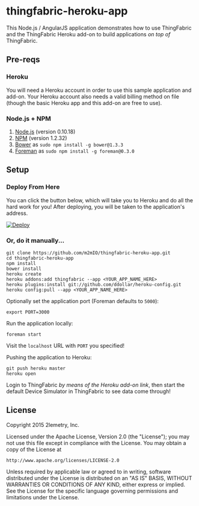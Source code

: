 # thingfabric-heroku-app

This Node.js / AngularJS application demonstrates how to use ThingFabric and the ThingFabric Heroku add-on to build applications _on top of_ ThingFabric. 

## Pre-reqs

### Heroku

You will need a Heroku account in order to use this sample application and add-on. Your Heroku account also needs a valid billing method on file (though the basic Heroku app and this add-on are free to use).

### Node.js + NPM

1. [Node.js](http://nodejs.org) (version 0.10.18)
1. [NPM](http://npm.org) (version 1.2.32)
1. [Bower](http://bower.io) as `sudo npm install -g bower@1.3.3`
1. [Foreman](https://github.com/strongloop/node-foreman) as `sudo npm install -g foreman@0.3.0`

## Setup

### Deploy From Here

You can click the button below, which will take you to Heroku and do all the hard work for you! After deploying, you will be taken to the application's address.

[![Deploy](https://www.herokucdn.com/deploy/button.png)](https://heroku.com/deploy)

### Or, do it manually...

    git clone https://github.com/m2mIO/thingfabric-heroku-app.git
    cd thingfabric-heroku-app
    npm install
    bower install
    heroku create 
    heroku addons:add thingfabric --app <YOUR_APP_NAME_HERE>
    heroku plugins:install git://github.com/ddollar/heroku-config.git
    heroku config:pull --app <YOUR_APP_NAME_HERE>

Optionally set the application port (Foreman defaults to `5000`):

    export PORT=3000

Run the application locally:

    foreman start

Visit the `localhost` URL with `PORT` you specified!

Pushing the application to Heroku:

    git push heroku master
    heroku open

Login to ThingFabric _by means of the Heroku add-on link_, then start the default Device Simulator in ThingFabric to see data come through!

## License

Copyright 2015 2lemetry, Inc.

Licensed under the Apache License, Version 2.0 (the "License");
you may not use this file except in compliance with the License.
You may obtain a copy of the License at

    http://www.apache.org/licenses/LICENSE-2.0

Unless required by applicable law or agreed to in writing, software
distributed under the License is distributed on an "AS IS" BASIS,
WITHOUT WARRANTIES OR CONDITIONS OF ANY KIND, either express or implied.
See the License for the specific language governing permissions and
limitations under the License.
